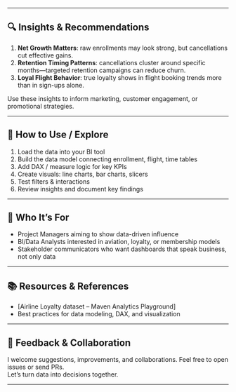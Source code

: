 
---

## 🔍 Insights & Recommendations

1. **Net Growth Matters**: raw enrollments may look strong, but cancellations cut effective gains.  
2. **Retention Timing Patterns**: cancellations cluster around specific months—targeted retention campaigns can reduce churn.  
3. **Loyal Flight Behavior**: true loyalty shows in flight booking trends more than in sign-ups alone.  

Use these insights to inform marketing, customer engagement, or promotional strategies.

---

## 📌 How to Use / Explore

1. Load the data into your BI tool  
2. Build the data model connecting enrollment, flight, time tables  
3. Add DAX / measure logic for key KPIs  
4. Create visuals: line charts, bar charts, slicers  
5. Test filters & interactions  
6. Review insights and document key findings  

---

## 🧠 Who It’s For

- Project Managers aiming to show data-driven influence  
- BI/Data Analysts interested in aviation, loyalty, or membership models  
- Stakeholder communicators who want dashboards that speak business, not only data  

---

## 📚 Resources & References

- [Airline Loyalty dataset – Maven Analytics Playground] 
- Best practices for data modeling, DAX, and visualization  

---

## 💬 Feedback & Collaboration

I welcome suggestions, improvements, and collaborations. Feel free to open issues or send PRs.  
Let’s turn data into decisions together.

---


